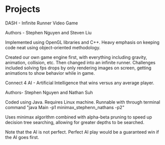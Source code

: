 # Projects

DASH - Infinite Runner Video Game

Authors - Stephen Nguyen and Steven Liu

Implemented using OpenGL libraries and C++. Heavy emphasis on keeping code neat using object-oriented methodology.

Created our own game engine first, with everything including gravity, animation, collision, etc. Then changed into an infinite runner. Challenges included solving fps drops by only rendering images on screen, getting animations to show behavior while in game.

Connect 4 AI - Artificial Intelligence that wins versus any average player.

Authors- Stephen Nguyen and Nathan Suh

Coded using Java. Requires Linux machine. Runnable with through terminal command "java Main -p1 minimax_stephenn_nathans -p2"

Uses minimax algorithm combined with alpha-beta pruning to speed up decision tree searching, allowing for greater depths to be searched.

Note that the AI is not perfect. Perfect AI play would be a guaranteed win if the AI goes first.
